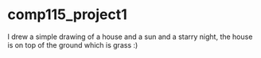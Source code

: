 # comp115_project1
I drew a simple drawing of a house and a sun and a starry night, the house is on top of the ground which is grass :)
